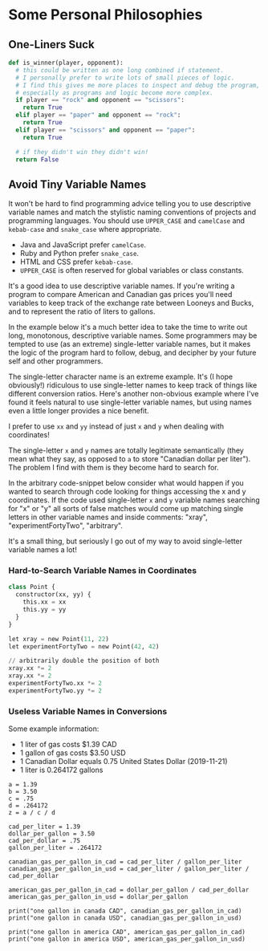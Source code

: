 # Some Personal Philosophies

## One-Liners Suck

```py
def is_winner(player, opponent):
  # this could be written as one long combined if statement.
  # I personally prefer to write lots of small pieces of logic.
  # I find this gives me more places to inspect and debug the program,
  # especially as programs and logic become more complex.
  if player == "rock" and opponent == "scissors":
    return True
  elif player == "paper" and opponent == "rock":
    return True
  elif player == "scissors" and opponent == "paper":
    return True

  # if they didn't win they didn't win!
  return False
```

## Avoid Tiny Variable Names
It won't be hard to find programming advice telling you to use descriptive
variable names and match the stylistic naming conventions of projects and
programming languages. You should use `UPPER_CASE` and `camelCase` and
`kebab-case` and `snake_case` where appropriate.

* Java and JavaScript prefer `camelCase`.
* Ruby and Python prefer `snake_case`.
* HTML and CSS prefer `kebab-case`.
* `UPPER_CASE` is often reserved for global variables or class constants.

It's a good idea to use descriptive variable names. If you're writing a program
to compare American and Canadian gas prices you'll need variables to keep track
of the exchange rate between Looneys and Bucks, and to represent the ratio of
liters to gallons.

In the example below it's a much better idea to take the time to write out
long, monotonous, descriptive variable names. Some programmers may be tempted
to use (as an extreme) single-letter variable names, but it makes the logic
of the program hard to follow, debug, and decipher by your future self and
other programmers.

The single-letter character name is an extreme example. It's (I hope
obviously!) ridiculous to use single-letter names to keep track of things like
different conversion ratios. Here's another non-obvious example where I've
found it feels natural to use single-letter variable names, but using names
even a little longer provides a nice benefit.

I prefer to use `xx` and `yy` instead of just `x` and `y` when dealing with
coordinates!

The single-letter `x` and `y` names are totally legitimate semantically (they
mean what they say, as opposed to `a` to store "Canadian dollar per liter").
The problem I find with them is they become hard to search for.

In the arbitrary code-snippet below consider what would happen if you wanted to
search through code looking for things accessing the x and y coordinates. If
the code used single-letter `x` and `y` variable names searching for "x" or "y"
all sorts of false matches would come up matching single letters in other
variable names and inside comments: "xray", "experimentFortyTwo", "arbitrary".

It's a small thing, but seriously I go out of my way to avoid single-letter
variable names a lot!

### Hard-to-Search Variable Names in Coordinates
```python
class Point {
  constructor(xx, yy) {
    this.xx = xx
    this.yy = yy
  }
}

let xray = new Point(11, 22)
let experimentFortyTwo = new Point(42, 42)

// arbitrarily double the position of both
xray.xx *= 2
xray.xx *= 2
experimentFortyTwo.xx *= 2
experimentFortyTwo.yy *= 2
```

### Useless Variable Names in Conversions
Some example information:

* 1 liter of gas costs $1.39 CAD
* 1 gallon of gas costs $3.50 USD
* 1 Canadian Dollar equals 0.75 United States Dollar (2019-11-21)
* 1 liter is 0.264172 gallons

```
a = 1.39
b = 3.50
c = .75
d = .264172
z = a / c / d
```

```
cad_per_liter = 1.39
dollar_per_gallon = 3.50
cad_per_dollar = .75
gallon_per_liter = .264172

canadian_gas_per_gallon_in_cad = cad_per_liter / gallon_per_liter
canadian_gas_per_gallon_in_usd = cad_per_liter / gallon_per_liter / cad_per_dollar

american_gas_per_gallon_in_cad = dollar_per_gallon / cad_per_dollar
american_gas_per_gallon_in_usd = dollar_per_gallon

print("one gallon in canada CAD", canadian_gas_per_gallon_in_cad)
print("one gallon in canada USD", canadian_gas_per_gallon_in_usd)

print("one gallon in america CAD", american_gas_per_gallon_in_cad)
print("one gallon in america USD", american_gas_per_gallon_in_usd)
```
